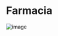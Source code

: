 # Farmacia
![image](https://github.com/user-attachments/assets/e53c5524-43b3-4bf4-9773-bf9407bb781d)
